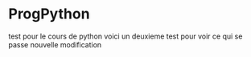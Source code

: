 # ProgPython
test pour le cours de python
voici un deuxieme test pour voir ce qui se passe 
nouvelle modification 
